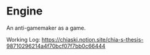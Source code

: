 # Engine
An anti-gamemaker as a game.


Working Log: https://chiaski.notion.site/chia-s-thesis-98710296214a4f70bcf07f7bb0c66444